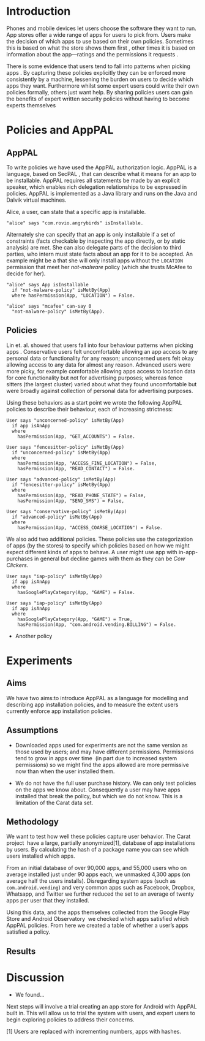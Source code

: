 Introduction
============

Phones and mobile devices let users choose the software they want to run. App stores offer a wide range of apps for users to pick from. Users make the decision of which apps to use based on their own policies. Sometimes this is based on what the store shows them first , other times it is based on information about the app—ratings and the permissions it requests .

There is some evidence that users tend to fall into patterns when picking apps . By capturing these policies explicitly they can be enforced more consistently by a machine, lessening the burden on users to decide which apps they want. Furthermore whilst some expert users could write their own policies formally, others just want help. By sharing policies users can gain the benefits of expert written security policies without having to become experts themselves

Policies and AppPAL
===================

AppPAL
------

To write policies we have used the AppPAL authorization logic. AppPAL is a language, based on SecPAL , that can describe what it means for an app to be installable. AppPAL requires all statements be made by an explicit speaker, which enables rich delegation relationships to be expressed in policies. AppPAL is implemented as a Java library and runs on the Java and Dalvik virtual machines.

Alice, a user, can state that a specific app is installable.

    "alice" says "com.rovio.angrybirds" isInstallable.

Alternately she can specify that an app is only installable if a set of constraints (facts checkable by inspecting the app directly, or by static analysis) are met. She can also delegate parts of the decision to third parties, who intern must state facts about an app for it to be accepted. An example might be a that she will only install apps without the `LOCATION` permission that meet her *not-malware* policy (which she trusts McAfee to decide for her).

    "alice" says App isInstallable
      if "not-malware-policy" isMetBy(App)
      where hasPermission(App, "LOCATION") = False.

    "alice" says "mcafee" can-say 0
      "not-malware-policy" isMetBy(App).

Policies
--------

Lin <span>et<span>.</span> al<span>.</span></span> showed that users fall into four behaviour patterns when picking apps . Conservative users felt uncomfortable allowing an app access to any personal data or functionality for any reason; unconcerned users felt okay allowing access to any data for almost any reason. Advanced users were more picky, for example comfortable allowing apps access to location data for core functionality but not for advertising purposes; whereas fence sitters (the largest cluster) varied about what they found uncomfortable but were broadly against collection of personal data for advertising purposes.

Using these behaviors as a start point we wrote the following AppPAL policies to describe their behaviour, each of increasing strictness:

    User says "unconcerned-policy" isMetBy(App)
      if app isAnApp
      where 
        hasPermission(App, "GET_ACCOUNTS") = False.
            
    User says "fencesitter-policy" isMetBy(App)
      if "unconcerned-policy" isMetBy(App)
      where 
        hasPermission(App, "ACCESS_FINE_LOCATION") = False,
        hasPermission(App, "READ_CONTACT") = False.

    User says "advanced-policy" isMetBy(App)
      if "fencesitter-policy" isMetBy(App)
      where 
        hasPermission(App, "READ_PHONE_STATE") = False,
        hasPermission(App, "SEND_SMS") = False,

    User says "conservative-policy" isMetBy(App)
      if "advanced-policy" isMetBy(App)
      where 
        hasPermission(App, "ACCESS_COARSE_LOCATION") = False.

We also add two additional policies. These policies use the categorization of apps (by the stores) to specify which policies based on how we might expect different kinds of apps to behave. A user might use app with in-app-purchases in general but decline games with them as they can be *Cow Clickers*.

    User says "iap-policy" isMetBy(App)
      if app isAnApp
      where
        hasGooglePlayCategory(App, "GAME") = False.

    User says "iap-policy" isMetBy(App)
      if app isAnApp
      where
        hasGooglePlayCategory(App, "GAME") = True,
        hasPermission(App, "com.android.vending.BILLING") = False.

-   Another policy

Experiments
===========

Aims
----

We have two aims:to introduce AppPAL as a language for modelling and describing app installation policies, and to measure the extent users currently enforce app installation policies.

Assumptions
-----------

-   Downloaded apps used for experiments are not the same version as those used by users; and may have different permissions. Permissions tend to grow in apps over time  (in part due to increased system permissions) so we might find the apps allowed are more permissive now than when the user installed them.

-   We do not have the full user purchase history. We can only test policies on the apps we know about. Consequently a user may have apps installed that break the policy, but which we do not know. This is a limitation of the Carat data set.

Methodology
-----------

We want to test how well these policies capture user behavior. The Carat project  have a large, partially anonymized[1], database of app installations by users. By calculating the hash of a package name you can see which users installed which apps.

From an initial database of over 90,000 apps, and 55,000 users who on average installed just under 90 apps each, we unmasked 4,300 apps (on average half the users installs). Disregarding system apps (such as `com.android.vending`) and very common apps such as Facebook, Dropbox, Whatsapp, and Twitter we further reduced the set to an average of twenty apps per user that they installed.

Using this data, and the apps themselves collected from the Google Play Store and Android Observatory  we checked which apps satisfied which AppPAL policies. From here we created a table of whether a user’s apps satisfied a policy.

Results
-------

Discussion
==========

-   We found...

Next steps will involve a trial creating an app store for Android with AppPAL built in. This will allow us to trial the system with users, and expert users to begin exploring policies to address their concerns.

[1] Users are replaced with incrementing numbers, apps with hashes.
